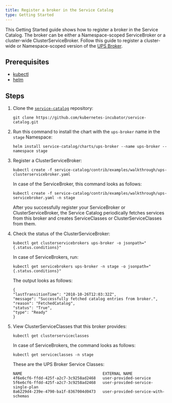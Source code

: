```yaml
---
title: Register a broker in the Service Catalog
type: Getting Started
---
```


This Getting Started guide shows how to register a broker in the Service Catalog. The broker can be either a Namespace-scoped ServiceBroker or a cluster-wide ClusterServiceBroker. Follow this guide to register a cluster-wide or Namespace-scoped version of the  [UPS Broker](https://github.com/kubernetes-incubator/service-catalog/tree/master/charts/ups-broker).

## Prerequisites

* [kubectl](https://kubernetes.io/docs/tasks/tools/install-kubectl/#install-kubectl)
* [helm](https://github.com/helm/helm#install)

## Steps

1. Clone the [`service-catalog`](https://github.com/kubernetes-incubator/service-catalog) repository:
    ```
    git clone https://github.com/kubernetes-incubator/service-catalog.git
    ```

2.  Run this command to install the chart with the `ups-broker` name in the `stage` Namespace:
      ```
     helm install service-catalog/charts/ups-broker --name ups-broker --namespace stage
     ```

3. Register a ClusterServiceBroker:
     ```
    kubectl create -f service-catalog/contrib/examples/walkthrough/ups-clusterservicebroker.yaml
    ```
    In case of the ServiceBroker, this command looks as follows:
    ```
    kubectl create -f service-catalog/contrib/examples/walkthrough/ups-servicebroker.yaml -n stage
    ```    
    After you successfully register your ServiceBroker or ClusterServiceBroker, the Service Catalog periodically fetches services from this broker and creates ServiceClasses or ClusterServiceClasses from them.

4. Check the status of the ClusterServiceBroker:
     ```
    kubectl get clusterservicebrokers ups-broker -o jsonpath="{.status.conditions}"
    ```
    In case of ServiceBrokers, run:
    ```
    kubectl get servicebrokers ups-broker -n stage -o jsonpath="{.status.conditions}"
    ```

    The output looks as follows:
      ```
    {
    "lastTransitionTime": "2018-10-26T12:03:32Z",
    "message": "Successfully fetched catalog entries from broker.",
    "reason": "FetchedCatalog",
    "status": "True",
    "type": "Ready"
    }
     ```

5. View ClusterServiceClasses that this broker provides:
      ```
     kubectl get clusterserviceclasses
      ```
      In case of ServiceBrokers, the command looks as follows:
      ```
      kubectl get serviceclasses -n stage
      ```

     These are the UPS Broker Service Classes:
     ```
     NAME                                   EXTERNAL NAME
     4f6e6cf6-ffdd-425f-a2c7-3c9258ad2468   user-provided-service
     5f6e6cf6-ffdd-425f-a2c7-3c9258ad2468   user-provided-service-single-plan
     8a6229d4-239e-4790-ba1f-8367004d0473   user-provided-service-with-schemas
     ```
